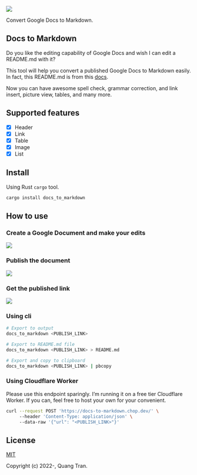 ![](https://lh3.googleusercontent.com/kq20CwBwKdT5771DpRu-WLljK-13YT4zbYAJ2bITAkGHahLL8GtMZTOeVxzj5MHK1H9LeTjb7Cfu3algrx6m3R441LwCS_bMDFKffd4eSEO9tUdc9AQoBNQNINLiZI7TixFw0vHuBQDn7FL-n_yHis_9Y2q2oiREXp7iWl6bGAN3D4Y5ODpyR_4)

Convert Google Docs to Markdown.

Docs to Markdown
---

Do you like the editing capability of Google Docs and wish I can edit a README.md with it?

This tool will help you convert a published Google Docs to Markdown easily. In fact, this README.md is from this [docs](https://docs.google.com/document/d/e/2PACX-1vTL6dR4i900OLQUeTDs40RD2nPI-yyLzkvMgcDxzNWOkJVlVzpprHqS8Qgp-LGccMOHVwCw76SEQXR5/pub).

Now you can have awesome spell check, grammar correction, and link insert, picture view, tables, and many more.

Supported features
---

- [x] Header
- [x] Link
- [x] Table
- [x] Image
- [x] List

Install
---

Using Rust `cargo` tool.

```bash
cargo install docs_to_markdown
```

How to use
---

### Create a Google Document and make your edits


![](https://lh4.googleusercontent.com/WGvK8J6Qonmgarbadvd6pf2e_o_mCDMwCU7TuPSJr7z0L51U0v-stCuWc22qx9sefgwfNbVdMVibfYS6Mu8Ner59HP7uaHk9jAKNT0-NINonnPX2dZ8T1GWcfBkLUzwqzrvegS-kAv0M2nDXeC1Tdi8pBVdku8V6ehnEqPn8qa14FDB3MUYphtU)

### Publish the document


![](https://lh3.googleusercontent.com/qm0zj2INrJ151Xyjh65gPO5X9xbXAbFlNd3QbfoYlLU8ZYT-sIv1P0oYC_mF1NEvnMSMtb99ESA9hr94jOtomatei9XEsfdRfOG-S3rvsdyRmh3q_WMNv1iRWGX0bJ6KOiiRBFX1pPxXEQzARTXaouMUazSRexOswJApEVsNXpk_433_U66kLVQ)

### Get the published link


![](https://lh3.googleusercontent.com/mU3fwOvOKWFvLQRFkUmtbMcp1IuGoLTkHwxiHvc8aLtDmw-iqRbycm_Uhe9w2rCYJIu09BZ06wErhEZ3r0xTA1Etzu9JXTR57lDnirtKzvvIY3vetwIb8pffaT71Px3NyW_OxjfwXA8wRh3o1iXWJq2YVYcTMK0WVPIwk4ha6mkm54D_cksXDik)

### Using cli


```bash
# Export to output
docs_to_markdown <PUBLISH_LINK>

# Export to README.md file
docs_to_markdown <PUBLISH_LINK> > README.md

# Export and copy to clipboard
docs_to_markdown <PUBLISH_LINK> | pbcopy
```

### Using Cloudflare Worker

Please use this endpoint sparingly. I’m running it on a free tier Cloudflare Worker. If you can, feel free to host your own for your convenient.

```bash
curl --request POST 'https://docs-to-markdown.chop.dev/' \
     --header 'Content-Type: application/json' \
     --data-raw '{"url": "<PUBLISH_LINK>"}'
```

License
---

[MIT](https://opensource.org/licenses/MIT)

Copyright (c) 2022-, Quang Tran.
